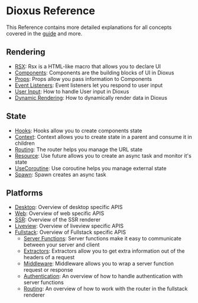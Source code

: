 # Dioxus Reference

This Reference contains more detailed explanations for all concepts covered in the [guide](../guide/index.md) and more.

## Rendering

- [RSX](rsx.md): Rsx is a HTML-like macro that allows you to declare UI
- [Components](components.md): Components are the building blocks of UI in Dioxus
- [Props](component_props.md): Props allow you pass information to Components
- [Event Listeners](event_handlers.md): Event listeners let you respond to user input
- [User Input](user_input.md): How to handle User input in Dioxus
- [Dynamic Rendering](dynamic_rendering.md): How to dynamically render data in Dioxus

## State

- [Hooks](hooks.md): Hooks allow you to create components state
- [Context](context.md): Context allows you to create state in a parent and consume it in children
- [Routing](router.md): The router helps you manage the URL state
- [Resource](use_resource.md): Use future allows you to create an async task and monitor it's state
- [UseCoroutine](use_coroutine.md): Use coroutine helps you manage external state
- [Spawn](spawn.md): Spawn creates an async task

## Platforms

- [Desktop](desktop/index.md): Overview of desktop specific APIS
- [Web](web/index.md): Overview of web specific APIS
- [SSR](ssr.md): Overview of the SSR renderer
- [Liveview](liveview.md): Overview of liveview specific APIS
- [Fullstack](fullstack/index.md): Overview of Fullstack specific APIS
    - [Server Functions](fullstack/server_functions.md): Server functions make it easy to communicate between your server and client
    - [Extractors](fullstack/extractors.md): Extractors allow you to get extra information out of the headers of a request
    - [Middleware](fullstack/middleware.md): Middleware allows you to wrap a server function request or response
    - [Authentication](fullstack/authentication.md): An overview of how to handle authentication with server functions
    - [Routing](fullstack/routing.md): An overview of how to work with the router in the fullstack renderer
